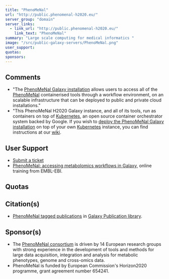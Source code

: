 ```yaml
---
title: "PhenoMeNal"
url: "http://public.phenomenal-h2020.eu/"
server_group: "domain"
server_links: 
  - link_url: "http://public.phenomenal-h2020.eu/"
    link_text: "PhenoMeNal"
summary: "Large scale computing for medical informatics "
image: "/src/public-galaxy-servers/PhenoMeNal.png"
user_support: 
quotas: 
sponsors: 
---
```


## Comments

* "The [PhenoMeNal Galaxy installation](http://public.phenomenal-h2020.eu/) allows users to access all of the [PhenoMeNal](http://phenomenal-h2020.eu/home/) containerised tools through a workflow environment, on an scalable infrastructure that can be deployed to public and private cloud installations."
* "This PhenoMeNal H2020 Galaxy instance, and all of its tools, run as containers on top of [Kubernetes](http://kubernetes.io/), an open source container orchestrator system backed by Google. If you wish to [deploy the PhenoMeNal Galaxy installation](https://github.com/phnmnl/docker-galaxy-k8s-runtime/tree/develop) on top of your own [Kubernetes](http://kubernetes.io/) instance, you can find instructions at our [wiki](http://phenomenal-h2020.eu/home/wiki/#galaxy-with-k8s).

## User Support

* [Submit a ticket](http://phenomenal-h2020.eu/home/help/)
* [PhenoMeNal: accessing metabolomics workflows in Galaxy](http://www.ebi.ac.uk/training/online/course/phenomenal-accessing-metabolomics-workflows-galaxy), online training from EMBL-EBI.

## Quotas


## Citation(s)

* [PhenoMeNal tagged publications](https://www.zotero.org/groups/1732893/galaxy/items/tag/%3EPhenoMenal) in [Galaxy Publication library](/src/publication-library/index.md).


## Sponsor(s)

* The [PhenoMeNal consortium](http://phenomenal-h2020.eu/home/) is driven by 14 European research groups with strong experience in the development of tools and methods for large data acquisition, integration and analysis for metabolic phenotypes, genome and cross-omics data.
* PhenoMeNal is funded by European Commission's Horizon2020 programme, grant agreement number 654241.
